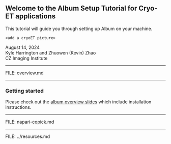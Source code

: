 ## Welcome to the Album Setup Tutorial for Cryo-ET applications

This tutorial will guide you through setting up Album on your machine.

`<add a cryoET picture>`

August 14, 2024  
Kyle Harrington and Zhuowen (Kevin) Zhao  
CZ Imaging Institute

---

FILE: overview.md

---

### Getting started

Please check out the [album overview slides](https://album-app.github.io/album-tutorial) which include installation instructions.

---

FILE: napari-copick.md

---

FILE: ../resources.md
